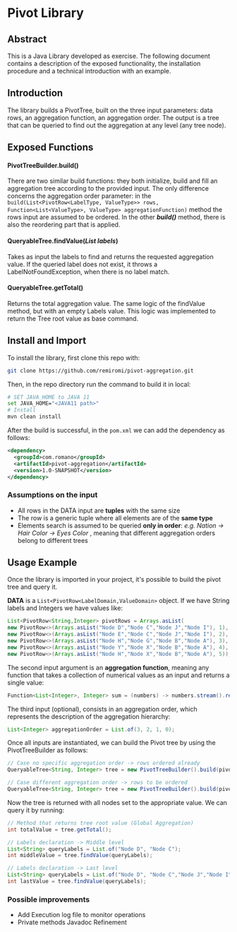 # Pivot Library

## Abstract
This is a Java Library developed as exercise. The following document contains a description of the exposed functionality,
the installation procedure and a technical introduction with an example. 

## Introduction
The library builds a PivotTree, built on the three input parameters: data rows, an aggregation function, an 
aggregation order. The output is a tree that can be queried to find out the aggregation at any level (any tree node).

## Exposed Functions
#### PivotTreeBuilder.build()
There are two similar build functions: they both initialize, build and fill an aggregation tree according to the 
provided input. The only difference concerns the aggregation order parameter: in the
`build(List<PivotRow<LabelType, ValueType>> rows, Function<List<ValueType>, ValueType> aggregationFunction)`
method the rows input are assumed to be ordered. In the other _**build()**_ method, there is also the reordering part that 
is applied.

#### QueryableTree.findValue(_List<LabelType> labels_)
Takes as input the labels to find and returns the requested aggregation value.
If the queried label does not exist, it throws a LabelNotFoundException, when there is no label match.

#### QueryableTree.getTotal()
Returns the total aggregation value. The same logic of the findValue method, but with an empty Labels value.
This logic was implemented to return the Tree root value as base command.

## Install and Import 
To install the library, first clone this repo with:
```bash
git clone https://github.com/remiromi/pivot-aggregation.git
``` 
Then, in the repo directory run the command to build it in local:
```bash
# SET JAVA_HOME to JAVA 11
set JAVA_HOME="<JAVA11 path>"
# Install
mvn clean install
```
After the build is successful, in the `pom.xml` we can add the dependency as follows:
```xml
<dependency>
  <groupId>com.romano</groupId>
  <artifactId>pivot-aggregation</artifactId>
  <version>1.0-SNAPSHOT</version>
</dependency>
```

### Assumptions on the input
- All rows in the DATA input are **tuples** with the same size
- The row is a generic tuple where all elements are of the **same type**
- Elements search is assumed to be queried **only in order**: _e.g. Nation -> Hair Color -> Eyes Color_ , meaning that
  different aggregation orders belong to different trees
  
## Usage Example
Once the library is imported in your project, it's possible to build the pivot tree and query it.

**DATA** is a `List<PivotRow<LabelDomain,ValueDomain>` object. If we have String labels and Integers we have values like:
```java
List<PivotRow<String,Integer> pivotRows = Arrays.asList(
new PivotRow<>(Arrays.asList("Node D","Node C","Node J","Node I"), 1),
new PivotRow<>(Arrays.asList("Node E","Node C","Node J","Node I"), 2),
new PivotRow<>(Arrays.asList("Node H","Node G","Node B","Node A"), 3),
new PivotRow<>(Arrays.asList("Node Y","Node X","Node B","Node A"), 4),
new PivotRow<>(Arrays.asList("Node H","Node X","Node B","Node A"), 5));
```
The second input argument is an **aggregation function**, meaning any function that takes a collection of numerical 
values as an input and returns a single value:
```java
Function<List<Integer>, Integer> sum = (numbers) -> numbers.stream().reduce(0, Integer::sum);
```
The third input (optional), consists in an aggregation order, which represents the description of 
the aggregation hierarchy:
```java
List<Integer> aggregationOrder = List.of(3, 2, 1, 0);
```

Once all inputs are instantiated, we can build the Pivot tree by using the PivotTreeBuilder as follows:
```java
// Case no specific aggregation order -> rows ordered already
QueryableTree<String, Integer> tree = new PivotTreeBuilder().build(pivotRows, sum);

// Case different aggregation order -> rows to be ordered
QueryableTree<String, Integer> tree = new PivotTreeBuilder().build(pivotRows, sum, aggregationOrder);
```
Now the tree is returned with all nodes set to the appropriate value. We can query it by running:
```java
// Method that returns tree root value (Global Aggregation)
int totalValue = tree.getTotal();

// Labels declaration -> Middle level
List<String> queryLabels = List.of("Node D", "Node C");
int middleValue = tree.findValue(queryLabels);

// Labels declaration -> Last level
List<String> queryLabels = List.of("Node D", "Node C","Node J","Node I");
int lastValue = tree.findValue(queryLabels);
```

### Possible improvements
- Add Execution log file to monitor operations
- Private methods Javadoc Refinement
